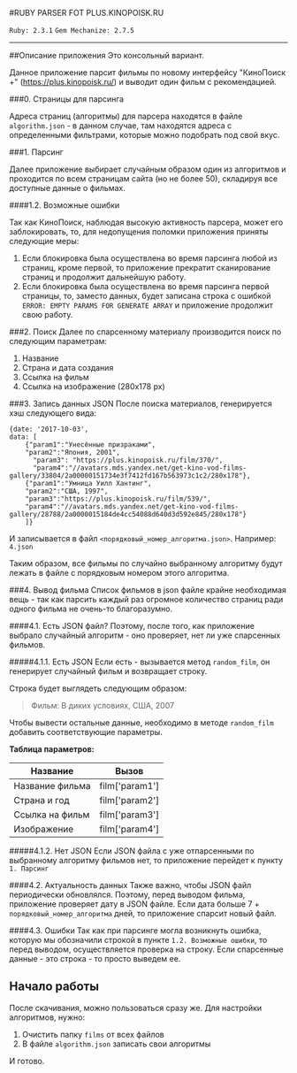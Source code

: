 #RUBY PARSER FOT PLUS.KINOPOISK.RU

`Ruby: 2.3.1`
`Gem Mechanize: 2.7.5`

-----------------------------

##Описание приложения
Это консольный вариант.

Данное приложение парсит фильмы по новому интерфейсу "КиноПоиск +" (https://plus.kinopoisk.ru/) и выводит один фильм с рекомендацией.

###0. Страницы для парсинга

Адреса страниц (алгоритмы) для парсера находятся в файле `algorithm.json` - в данном случае, там находятся адреса с определенными фильтрами, которые можно подобрать под свой вкус.

###1. Парсинг

Далее приложение выбирает случайным образом один из алгоритмов и проходится по всем страницам сайта (но не более 50), складируя все доступные данные о фильмах.

####1.2. Возможные ошибки

Так как КиноПоиск, наблюдая высокую активность парсера, может его заблокировать, то, для недопущения поломки приложения приняты следующие меры:

 1. Если блокировка была осуществлена во время парсинга любой из страниц, кроме первой, то приложение прекратит сканирование страниц и продолжит дальнейшую работу.
 2. Если блокировка была осуществлена во время парсинга первой страницы, то, заместо данных, будет записана строка с ошибкой `ERROR: EMPTY PARAMS FOR GENERATE ARRAY` и приложение продолжит свою работу.

###2. Поиск
Далее по спарсенному материалу производится поиск по следующим параметрам:

 1. Название
 2. Страна и дата создания
 3. Ссылка на фильм
 4. Ссылка на изображение (280x178 px)

###3. Запись данных JSON
После поиска материалов, генерируется хэш следующего вида:

    {date: '2017-10-03',
    data: [
	    {"param1":"Унесённые призраками",
	    "param2":"Япония, 2001",
		  "param3": "https://plus.kinopoisk.ru/film/370/",
		  "param4":"//avatars.mds.yandex.net/get-kino-vod-films-gallery/33804/2a00000151734e3f7412fd167b563973c1c2/280x178"},
		{"param1":"Умница Уилл Хантинг",
		"param2":"США, 1997",
		"param3":"https://plus.kinopoisk.ru/film/539/",
		"param4":"//avatars.mds.yandex.net/get-kino-vod-films-gallery/28788/2a0000015184de4cc54088d640d3d592e845/280x178"}
		]}

И записывается в файл `<порядковый_номер_алгоритма.json>`.
Например: `4.json`

Таким образом, все фильмы по случайно выбранному алгоритму будут лежать в файле с порядковым номером этого алгоритма.

###4. Вывод фильма
Список фильмов в json файле крайне необходимая вещь - так как парсить каждый раз огромное количество страниц ради одного фильма не очень-то благоразумно.

####4.1. Есть JSON файл?
Поэтому, после того, как приложение выбрало случайный алгоритм - оно проверяет, нет ли уже спарсенных фильмов.

#####4.1.1. Есть JSON
Если есть - вызывается метод `random_film`, он генерирует случайный фильм и возвращает строку.

Строка будет выглядеть следующим образом:

> Фильм: В диких условиях, США, 2007

Чтобы вывести остальные данные, необходимо в методе `random_film` добавить соответствующие параметры.

**Таблица параметров:**

Название        | Вызов
--------------- | ---------------
Название фильма | film['param1']
Страна и год    | film['param2']
Ссылка на фильм | film['param3']
Изображение     | film['param4']

#####4.1.2. Нет JSON
Если JSON файла с уже отпарсенными по выбранному алгоритму фильмов нет, то приложение перейдет к пункту `1. Парсинг`

####4.2. Актуальность данных
Также важно, чтобы JSON файл периодически обновлялся. Поэтому, перед выводом фильма, приложение проверяет дату в JSON файле. Если дата больше 7 + `порядковый_номер_алгоритма` дней, то приложение спарсит новый файл.

####4.3. Ошибки
Так как при парсинге могла возникнуть ошибка, которую мы обозначили строкой в пункте `1.2. Возможные ошибки`, то перед выводом, осуществляется проверка на строку. Если спарсенные данные - это строка - то просто выведем ее.

## <i class="icon-file"></i> Начало работы
После скачивания, можно пользоваться сразу же. Для настройки алгоритмов, нужно:

 1. Очистить папку `films` от всех файлов
 2. В файле `algorithm.json` записать свои алгоритмы

И готово.
